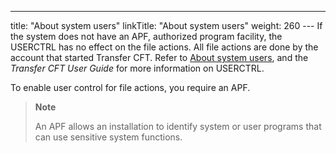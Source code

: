 ---
title: "About system users"
linkTitle: "About system users"
weight: 260
--- If the system does not have an APF, authorized program facility, the USERCTRL has no effect on the file actions. All file actions are done by the account that started Transfer CFT. Refer to [About system users](../../../c_about_zos/system_users_zos), and the *Transfer CFT User Guide* for more information on USERCTRL.

To enable user control for file actions, you require an APF.

> **Note**
>
> An APF allows an installation to identify system or user programs that can use sensitive system functions.

